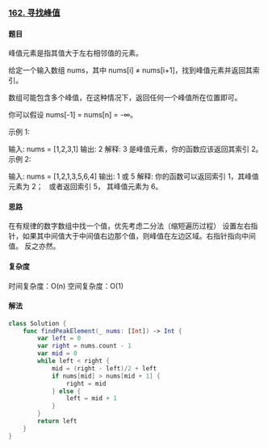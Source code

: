 ### [162. 寻找峰值](https://leetcode-cn.com/problems/find-peak-element/)

#### 题目

峰值元素是指其值大于左右相邻值的元素。

给定一个输入数组 nums，其中 nums[i] ≠ nums[i+1]，找到峰值元素并返回其索引。

数组可能包含多个峰值，在这种情况下，返回任何一个峰值所在位置即可。

你可以假设 nums[-1] = nums[n] = -∞。

示例 1:

输入: nums = [1,2,3,1]
输出: 2
解释: 3 是峰值元素，你的函数应该返回其索引 2。
示例 2:

输入: nums = [1,2,1,3,5,6,4]
输出: 1 或 5 
解释: 你的函数可以返回索引 1，其峰值元素为 2；
     或者返回索引 5， 其峰值元素为 6。

#### 思路

在有规律的数字数组中找一个值，优先考虑二分法（缩短遍历过程）
设置左右指针，如果其中间值大于中间值右边那个值，则峰值在左边区域。右指针指向中间值。
反之亦然。

#### 复杂度

时间复杂度：O(n)
空间复杂度：O(1)

#### 解法

```swift
class Solution {
    func findPeakElement(_ nums: [Int]) -> Int {
        var left = 0
        var right = nums.count - 1
        var mid = 0
        while left < right {
            mid = (right - left)/2 + left
            if nums[mid] > nums[mid + 1] {
                right = mid
            } else {
                left = mid + 1
            }
        }
        return left
    }
}
```